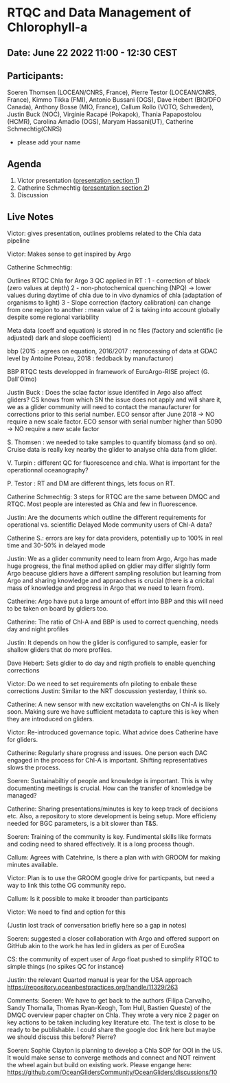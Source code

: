 # RTQC and Data Management of Chlorophyll-a 

## Date: June 22 2022 11:00 - 12:30 CEST


## Participants: 
Soeren Thomsen (LOCEAN/CNRS, France), Pierre Testor (LOCEAN/CNRS, France), Kimmo Tikka (FMI), Antonio Bussani (OGS), Dave Hebert (BIO/DFO Canada), Anthony Bosse (MIO, France), Callum Rollo (VOTO, Schweden), Justin Buck (NOC), Virginie Racapé (Pokapok), Thania Papapostolou (HCMR), Carolina Amadio (OGS), Maryam Hassani(UT), Catherine Schmechtig(CNRS)
- please add your name


## Agenda
1) Victor presentation ([presentation section 1](https://github.com/OceanGlidersCommunity/meeting_notes/blob/main/2022/WS4%20-%20Focus%20on%20Real%20Time%20data%20management%20of%20CHLA%20-%20v3.pdf))
2) Catherine Schmechtig ([presentation section 2](https://github.com/OceanGlidersCommunity/meeting_notes/blob/main/2022/WS4%20-%20Focus%20on%20Real%20Time%20data%20management%20of%20CHLA%20-%20v3.pdf))
3) Discussion


## Live Notes
Victor: gives presentation, outlines problems related to the Chla data pipeline

Victor: Makes sense to get inspired by Argo

Catherine Schmechtig:

Outlines RTQC Chla for Argo
3 QC applied in RT :
1 - correction of black (zero values at depth)
2 - non-photochemical quenching (NPQ) -> lower values during daytime of chla due to in vivo dynamics of chla (adaptation of organisms to light)
3 - Slope correction (factory calibration) can change from one region to another : mean value of 2 is taking into account globally despite some regional variability

Meta data (coeff and equation) is stored in nc files (factory and scientific (ie adjusted) dark and slope coefficient)

bbp (2015 : agrees on equation, 2016/2017 : reprocessing of data at GDAC level by Antoine Poteau, 2018 : feddback by manufacturor)

BBP RTQC tests developped in framework of EuroArgo-RISE project (G. Dall'Olmo)

Justin Buck : Does the sclae factor issue identifed in Argo also affect gliders?
CS knows from which SN the issue does not apply and will share it, we as a glider community will need to contact the manaufacturer for corrections prior to this serial number. 
ECO sensor after June 2018 -> NO require a new scale factor.
ECO sensor with serial number higher than 5090 -> NO require a new scale factor

S. Thomsen : we needed to take samples to quantify biomass (and so on). Cruise data is really key nearby the glider to analyse chla data from glider.

V. Turpin : different QC for fluorescence and chla. What is important for the operationnal oceanography?

P. Testor : RT and DM are different things, lets focus on RT.

Catherine Schmechtig: 3 steps for RTQC are the same between DMQC and RTQC. Most people are interested as Chla and few in fluorescence.

Justin: Are the documents which outline the different requirements for operational vs. scientific Delayed Mode community users of Chl-A data? 

Catherine S.: errors are key for data providers, potentially up to 100% in real time and 30-50% in delayed mode



Justin: We as a glider community need to learn from Argo, Argo has made huge progress, the final method aplied on gldier may differ slightly form Argo beacuse gldiers have a different sampling resolution but learning from Argo and sharing knowledge and appraoches is crucial (there is a cricital mass of knowledge and progress in Argo that we need to learn from).


Catherine: Argo have put a large amount of effort into BBP and this will need to be taken on board by gldiers too.

Catherine: The ratio of Chl-A and BBP is used to correct quenching, needs day and night profiles

Justin: It depends on how the glider is configured to sample, easier for shallow gliders that do more profiles.

Dave Hebert: Sets gldier to do day and nigth profiels to enable quenching corrections

Victor: Do we need to set requirements ofn piloting to enbale these corrections
Justin: Similar to the NRT doscussion yesterday, I think so.



Catherine: A new sensor with new excitation wavelengths on Chl-A is likely soon. Making sure we have sufficient metadata to capture this is key when they are introduced on gliders.


Victor: Re-introduced governance topic. What advice does Catherine have for gliders.

Catherine: Regularly share progress and issues. One person each DAC engaged in the process for Chl-A is important. Shifting representatives slows the process.

Soeren: Sustainabiltiy of people and knowledge is important. This is why documenting meetings is crucial. How can the transfer of knowledge be managed?

Catherine: Sharing presentations/minutes is key to keep track of decisions etc. Also, a repository to store development is being setup. More efficieny needed for BGC parameters, is a bit slower than T&S.

Soeren: Training of the community is key. Fundimental skills like formats and coding need to shared effectively. It is a long process though.

Callum: Agrees with Catehrine, Is there a plan with with GROOM for making minutes available.

Victor: Plan is to use the GROOM google drive for particpants, but need a way to link this tothe OG community repo.

Callum: Is it possible to make it broader than participants

Victor: We need to find and option for this


(Justin lost track of conversation briefly here so a gap in notes)


Soeren: suggested a closer collaboration with Argo and offered support on GitHub akin to the work he has led in gliders as per of EuroSea

CS: the community of expert user of Argo float pushed to simplify RTQC to simple things (no spikes QC for instance)


Justin: the relevant Quartod manual is year for the USA approach https://repository.oceanbestpractices.org/handle/11329/263



Comments: 
Soeren: We have to get back to the authors (Filipa Carvalho, Sandy Thomalla, Thomas Ryan-Keogh, Tom Hull, Bastien Queste) of the DMQC overview paper chapter on Chla. They wrote a very nice 2 pager on key actions to be taken including key literature etc. The text is close to be ready to be publishable. I could share the google doc link here but maybe we should discuss this before? Pierre?

Soeren: Sophie Clayton is planning to develop a Chla SOP for OOI in the US. It would make sense to converge methods and connect and NOT reinvent the wheel again but build on existing work. 
Please engange here: 
https://github.com/OceanGlidersCommunity/OceanGliders/discussions/10
